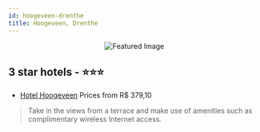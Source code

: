 ```yaml
---
id: hoogeveen-drenthe
title: Hoogeveen, Drenthe
---
```


<center><img src="https://i.travelapi.com/hotels/1000000/180000/176800/176761/00ea8669_z.jpg" alt="Featured Image" /></center>


##  3 star hotels - ⭐️⭐️⭐️

-    [Hotel Hoogeveen](https://us.hurb.com/hotels/hoogeveen/hotel-hoogeveen-JNP-JP153814?cmp=18055) Prices from R$ 379,10
   > Take in the views from a terrace and make use of amenities such as complimentary wireless Internet access.

